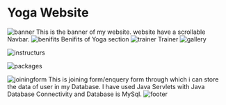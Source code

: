 # Yoga Website

![banner](https://user-images.githubusercontent.com/97469459/233833644-7415586b-19fc-4f91-982b-0008b7716148.jpg)
This is the banner of my website.
website have a scrollable Navbar.
![benifits](https://user-images.githubusercontent.com/97469459/233833713-0fa08c95-5963-4a94-af82-4302b7529085.jpg)
Benifits of Yoga section
![trainer](https://user-images.githubusercontent.com/97469459/233833742-ea3dc5cf-c1bb-4638-90e4-6357d9d9b752.jpg)
Trainer
![gallery](https://user-images.githubusercontent.com/97469459/233833763-c78f749a-3af4-4841-afc6-9f06f2190b50.jpg)

![instructurs](https://user-images.githubusercontent.com/97469459/233833768-195d3b94-d4e5-4d8e-9038-68848da48808.jpg)

![packages](https://user-images.githubusercontent.com/97469459/233833783-f85150a2-22da-4177-84cd-7154b9a84335.jpg)

![joiningform](https://user-images.githubusercontent.com/97469459/233833793-dc692799-7393-4cf8-9529-301b5cc79dce.jpg)
This is joining form/enquery form through which i can store the data of user in my Database.
I have used Java Servlets with Java Database Connectivity and Database is MySql.
![footer](https://user-images.githubusercontent.com/97469459/233833802-48ced96c-328c-48c8-8a4a-9ffff533a804.jpg)
